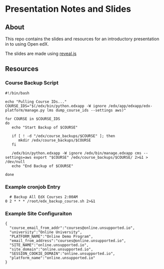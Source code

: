 # Presentation Notes and Slides

## About

This repo contains the slides and resources for an introductory presentation in to using Open edX.

The slides are made using [reveal.js](https://github.com/hakimel/reveal.js/)

## Resources

### Course Backup Script

```
#!/bin/bash

echo "Pulling Course IDs..."
COURSE_IDS="$(/edx/bin/python.edxapp -W ignore /edx/app/edxapp/edx-platform/manage.py lms dump_course_ids --settings aws)"

for COURSE in $COURSE_IDS
do
   echo "Start Backup of $COURSE"

   if [ ! -d "/edx/course_backups/$COURSE" ]; then
      mkdir /edx/course_backups/$COURSE
   fi

   /edx/bin/python.edxapp -W ignore /edx/bin/manage.edxapp cms --settings=aws export "$COURSE" /edx/course_backups/$COURSE/ 2>&1 >  /dev/null
   echo "End Backup of $COURSE"

done
```

### Example cronjob Entry

```
  # Backup All EdX Courses 2:00AM
0 2 * * * /root/edx_backup_course.sh 2>&1
```

### Example Site Configuraiton

```
{
  "course_email_from_addr":"courses@online.unsupported.io",
  "university":"Online University",
  "PLATFORM_NAME":"Online Demo Program",
  "email_from_address":"courses@online.unsupported.io",
  "SITE_NAME":"online.unsupported.io",
  "site_domain":"online.unsupported.io",
  "SESSION_COOKIE_DOMAIN":"online.unsupported.io",
  "platform_name":"online.unsupported.io"
}
```
